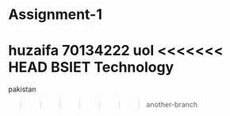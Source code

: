 # Assignment-1
huzaifa
70134222
uol
<<<<<<< HEAD
BSIET
Technology
=======
pakistan
>>>>>>> another-branch
